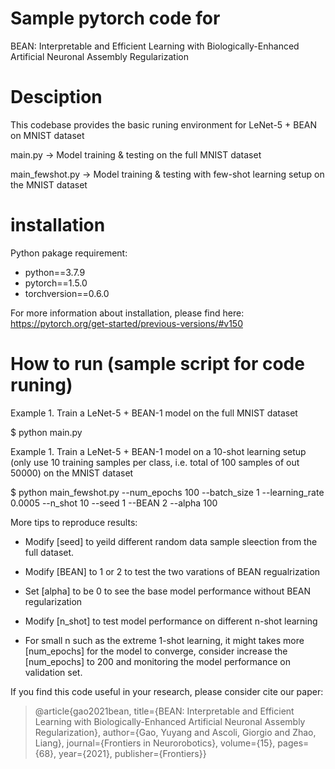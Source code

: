 
# Sample pytorch code for

BEAN: Interpretable and Efficient Learning with Biologically-Enhanced Artificial Neuronal Assembly Regularization

# Desciption

This codebase provides the basic runing environment for LeNet-5 + BEAN on MNIST dataset

main.py -> Model training & testing on the full MNIST dataset

main_fewshot.py -> Model training & testing with few-shot learning setup on the MNIST dataset

#  installation

Python pakage requirement:
- python==3.7.9
- pytorch==1.5.0 
- torchversion==0.6.0

For more information about installation, please find here:
https://pytorch.org/get-started/previous-versions/#v150

# How to run (sample script for code runing)

Example 1. Train a LeNet-5 + BEAN-1 model on the full MNIST dataset

$ python main.py

Example 1. Train a LeNet-5 + BEAN-1 model on a 10-shot learning setup (only use 10 training samples per class, i.e. total of 100 samples of out 50000) on the MNIST dataset

$ python main_fewshot.py --num_epochs 100 --batch_size 1 --learning_rate 0.0005 --n_shot 10 --seed 1 --BEAN 2 --alpha 100

More tips to reproduce results:

- Modify [seed] to yeild different random data sample sleection from the full dataset.

- Modify [BEAN] to 1 or 2 to test the two varations of BEAN regualrization
- Set [alpha] to be 0 to see the base model performance without BEAN regularization

- Modify [n_shot] to test model performance on different n-shot learning
- For small n such as the extreme 1-shot learning, it might takes more [num_epochs] for the model to converge, consider increase the [num_epochs] to 200 and monitoring the model performance on validation set. 

If you find this code useful in your research, please consider cite our paper:
> @article{gao2021bean,
  title={BEAN: Interpretable and Efficient Learning with Biologically-Enhanced Artificial Neuronal Assembly Regularization},
  author={Gao, Yuyang and Ascoli, Giorgio and Zhao, Liang},
  journal={Frontiers in Neurorobotics},
  volume={15},
  pages={68},
  year={2021},
  publisher={Frontiers}}
